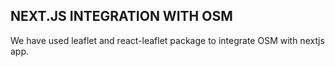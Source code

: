 ## NEXT.JS INTEGRATION WITH OSM

We have used leaflet and react-leaflet package to integrate OSM with nextjs app.
